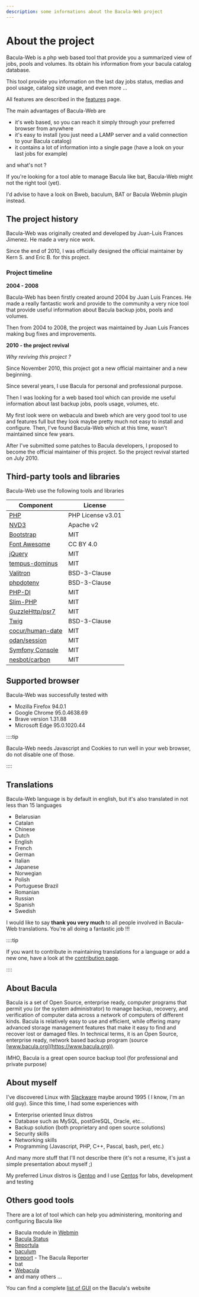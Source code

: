 ```yaml
---
description: some informations about the Bacula-Web project
---
```


# About the project

Bacula-Web is a php web based tool that provide you a summarized view of jobs, pools and volumes. Its obtain his information from your bacula catalog database.

This tool provide you information on the last day jobs status, medias and pool usage, catalog size usage, and even more ...

All features are described in the [features](./features) page.

The main advantages of Bacula-Web are

* it's web based, so you can reach it simply through your preferred browser from anywhere
* it's easy to install (you just need a LAMP server and a valid connection to your Bacula catalog)
* it contains a lot of information into a single page (have a look on your last jobs for example)

and what's not ?

If you're looking for a tool able to manage Bacula like bat, Bacula-Web might not the right tool (yet).

I'd advise to have a look on Bweb, baculum, BAT or Bacula Webmin plugin instead.

## The project history

Bacula-Web was originally created and developed by Juan-Luis Frances Jimenez.
He made a very nice work.

Since the end of 2010, I was officially designed the official maintainer by Kern S. and Eric B. for this project.

### Project timeline

**2004 - 2008**

Bacula-Web has been firstly created around 2004 by Juan Luis Frances.
He made a really fantastic work and provide to the community a very nice tool that provide useful information about Bacula backup jobs, pools and volumes.

Then from 2004 to 2008, the  project was maintained by Juan Luis Frances making bug fixes and improvements.

**2010 - the project revival**

*Why reviving this project ?*

Since November 2010, this project got a new official maintainer and a new beginning.

Since several years, I use Bacula for personal and professional purpose.

Then I was looking for a web based tool which can provide me useful information about last backup jobs, pools usage, volumes, etc.

My first look were on webacula and bweb which are very good tool to use and features full but they look maybe pretty much not easy to install and configure.
Then, I've found Bacula-Web which at this time, wasn't maintained since few years.

After I've submitted some patches to Bacula developers, I proposed to become the official maintainer of this project. So the project revival started on July 2010.

## Third-party tools and libraries

Bacula-Web use the following tools and libraries

| Component                                                    | License           |
|--------------------------------------------------------------|-------------------|
| [PHP](http://www.php.net)                                    | PHP License v3.01 |
| [NVD3](http://nvd3.org/)                                     | Apache v2         |
| [Bootstrap](http://getbootstrap.com/)                        | MIT               |
| [Font Awesome](http://fontawesome.io/)                       | CC BY 4.0         |
| [jQuery](http://jquery.com)                                  | MIT               |
| [tempus-dominus](https://github.com/Eonasdan/tempus-dominus) | MIT               |
| [Valitron](https://github.com/vlucas/valitron)               | BSD-3-Clause      |
| [phpdotenv](https://github.com/vlucas/phpdotenv)             | BSD-3-Clause      |
| [PHP-DI](https://github.com/PHP-DI/PHP-DI)                   | MIT               |
| [Slim-PHP](https://github.com/slimphp/Slim)                  | MIT               |
| [GuzzleHttp/psr7](https://github.com/guzzle/psr7)            | MIT               |
| [Twig](https://github.com/twigphp/Twig)                      | BSD-3-Clause      |
| [cocur/human-date](https://github.com/cocur/human-date)      | MIT               |
| [odan/session](https://github.com/odan/session)              | MIT               |
| [Symfony Console](https://github.com/symfony/console)        | MIT               |
| [nesbot/carbon](https://github.com/briannesbitt/Carbon)      | MIT               |

## Supported browser

Bacula-Web was successfully tested with

* Mozilla Firefox 94.0.1
* Google Chrome 95.0.4638.69
* Brave version 1.31.88
* Microsoft Edge 95.0.1020.44

::::tip

Bacula-Web needs Javascript and Cookies to run well in your web browser, do not disable one of those.

::::

## Translations

Bacula-Web language is by default in english, but it's also translated in not less than 15 languages

* Belarusian
* Catalan
* Chinese
* Dutch
* English
* French
* German
* Italian
* Japanese
* Norwegian
* Polish
* Portuguese Brazil
* Romanian
* Russian
* Spanish
* Swedish

I would like to say **thank you very much** to all people involved in Bacula-Web translations.
You're all doing a fantastic job !!!

::::tip

If you want to contribute in maintaining translations for a language or add a new one, have a look at the [contribution page](../contribute/translations).

::::

## About Bacula

Bacula is a set of Open Source, enterprise ready, computer programs that permit you (or the system administrator) to manage backup, recovery, and verification of computer data across a network of computers of different kinds. Bacula is relatively easy to use and efficient, while offering many advanced storage management features that make it easy to find and recover lost or damaged files. In technical terms, it is an Open Source, enterprise ready, network based backup program (source [www.bacula.org](https://www.bacula.org)).

IMHO, Bacula is a great open source backup tool (for professional and private purpose)

About myself
------------

I've discovered Linux with [Slackware](http://www.slackware.com/) maybe around 1995 ( I know, I'm an old guy).
Since this time, I had some experiences with

* Enterprise oriented linux distros
* Database such as MySQL, postGreSQL, Oracle, etc...
* Backup solution (both proprietary and open source solutions)
* Security skills
* Networking skills
* Programming (Javascript, PHP, C++, Pascal, bash, perl, etc.)

And many more stuff that I'll not describe there (it's not a resume, it's just a simple presentation about myself ;)

My preferred Linux distros is [Gentoo](https://www.gentoo.org/) and I use [Centos](https://www.centos.org/) for labs, development and testing

Others good tools
-----------------

There are a lot of tool which can help you administering, monitoring and configuring Bacula like

* Bacula module in [Webmin](http://www.webmin.com/index.html)
* [Bacula Status](https://github.com/evaldoprestes/baculastatus)
* [Reportula](https://www.reportula.org)
* [baculum](https://www.bacula.org/7.4.x-manuals/en/console/Baculum_Web_GUI_Tool.html)
* [breport](https://breport.sourceforge.net) - The Bacula Reporter
* bat
* [Webacula](https://webacula.sourceforge.net/)
* and many others ...

You can find a complete [list of GUI](https://www.bacula.org/manuals/en/console/console/GUI_Programs.html) on the Bacula's website
